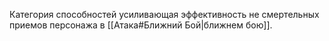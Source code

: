 Категория способностей усиливающая эффективность не смертельных приемов персонажа в [[Атака#Ближний Бой|ближнем бою]].